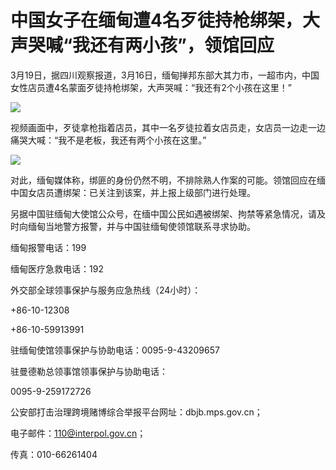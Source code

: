# 中国女子在缅甸遭4名歹徒持枪绑架，大声哭喊“我还有两小孩”，领馆回应

3月19日，据四川观察报道，3月16日，缅甸掸邦东部大其力市，一超市内，中国女性店员遭4名蒙面歹徒持枪绑架，大声哭喊：“我还有2个小孩在这里！”

![](https://inews.gtimg.com/om_bt/ObPHTDHVkVjS1vfDsqifYofbIBy3JOkDLtnwFX488SVsIAA/1000)

视频画面中，歹徒拿枪指着店员，其中一名歹徒拉着女店员走，女店员一边走一边痛哭大喊：“我不是老板，我还有两个小孩在这里。”

![](https://inews.gtimg.com/om_bt/O8_tq9istMIVLUQJW32640TCSHMZF1uS6i4LbI9oNi4YwAA/1000)

对此，缅甸媒体称，绑匪的身份仍然不明，不排除熟人作案的可能。领馆回应在缅中国女店员遭绑架：已关注到该案，并上报上级部门进行处理。

另据中国驻缅甸大使馆公众号，在缅中国公民如遇被绑架、拘禁等紧急情况，请及时向缅甸当地警方报警，并与中国驻缅甸使领馆联系寻求协助。

缅甸报警电话：199

缅甸医疗急救电话：192

外交部全球领事保护与服务应急热线（24小时）：

+86-10-12308

+86-10-59913991

驻缅甸使馆领事保护与协助电话：0095-9-43209657

驻曼德勒总领事馆领事保护与协助电话：

0095-9-259172726

公安部打击治理跨境赌博综合举报平台网址：dbjb.mps.gov.cn；

电子邮件：110@interpol.gov.cn；

传真：010-66261404


